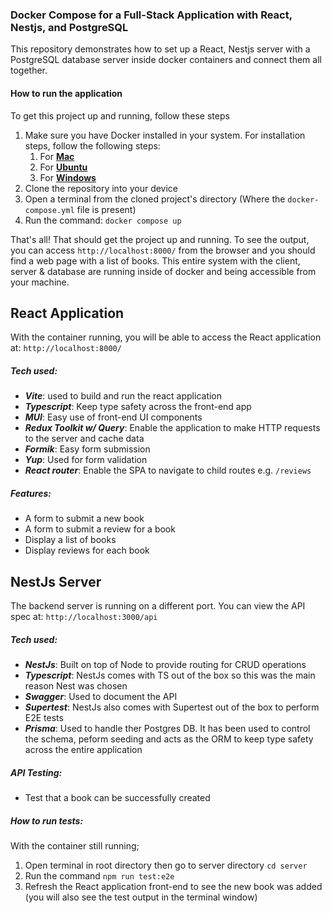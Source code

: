 ### Docker Compose for a Full-Stack Application with React, Nestjs, and PostgreSQL

This repository demonstrates how to set up a React, Nestjs server with a PostgreSQL database server inside docker containers and connect them all together.

#### How to run the application

To get this project up and running, follow these steps

1. Make sure you have Docker installed in your system. For installation steps, follow the following steps:
    1. For **[Mac](https://docs.docker.com/desktop/install/mac-install/)**
    2. For **[Ubuntu](https://docs.docker.com/desktop/install/linux-install/)**
    3. For **[Windows](https://docs.docker.com/desktop/install/windows-install/)**
2. Clone the repository into your device
3. Open a terminal from the cloned project's directory (Where the `docker-compose.yml` file is present)
4. Run the command: `docker compose up`

That's all! That should get the project up and running. To see the output, you can access `http://localhost:8000/` from the browser and you should find a web page with a list of books. This entire system with the client, server & database are running inside of docker and being accessible from your machine.

## React Application
With the container running, you will be able to access the React application at:
`http://localhost:8000/`
##### Tech used:
- ***Vite***: used to build and run the react application
- ***Typescript***: Keep type safety across the front-end app
- ***MUI***: Easy use of front-end UI components
- ***Redux Toolkit w/ Query***: Enable the application to make HTTP requests to the server and cache data
- ***Formik***: Easy form submission
- ***Yup***: Used for form validation
- ***React router***: Enable the SPA to navigate to child routes e.g. `/reviews`
##### Features:
- A form to submit a new book
- A form to submit a review for a book
- Display a list of books
- Display reviews for each book

## NestJs Server
The backend server is running on a different port. You can view the API spec at:
`http://localhost:3000/api`
##### Tech used:
- ***NestJs***: Built on top of Node to provide routing for CRUD operations
- ***Typescript***: NestJs comes with TS out of the box so this was the main reason Nest was chosen
- ***Swagger***: Used to document the API
- ***Supertest***: NestJs also comes with Supertest out of the box to perform E2E tests
- ***Prisma***: Used to handle ther Postgres DB. It has been used to control the schema, peform seeding and acts as the ORM to keep type safety across the entire application
##### API Testing:
- Test that a book can be successfully created
##### How to run tests:
With the container still running;
1. Open terminal in root directory then go to server directory `cd server`
2. Run the command `npm run test:e2e`
3. Refresh the React application front-end to see the new book was added (you will also see the test output in the terminal window)